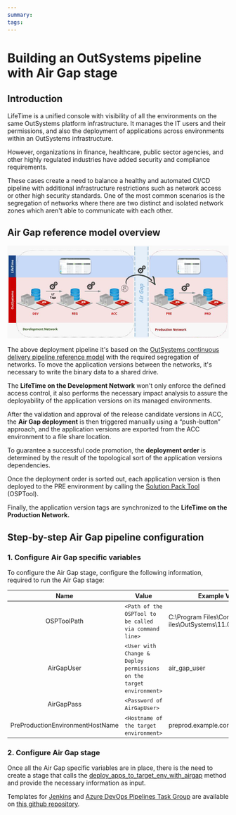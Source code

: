 ```yaml
---
summary:
tags:
---
```


# Building an OutSystems pipeline with Air Gap stage

## Introduction

LifeTime is a unified console with visibility of all the environments on the same OutSystems platform infrastructure. It manages the IT users and their permissions, and also the deployment of applications across environments within an OutSystems infrastructure.

However, organizations in finance, healthcare, public sector agencies, and other highly regulated industries have added security and compliance requirements.

These cases create a need to balance a healthy and automated CI/CD pipeline with additional infrastructure restrictions such as network access or other high security standards. One of the most common scenarios is the segregation of networks where there are two distinct and isolated network zones which aren't able to communicate with each other.

## Air Gap reference model overview

![](images/building-pipeline-air-gap-stage_0.png)

The above deployment pipeline it's based on the [OutSystems continuous delivery pipeline reference model](https://success.outsystems.com/Documentation/How-to_Guides/DevOps/How_to_build_an_OutSystems_continuous_delivery_pipeline) with the required segregation of networks. To move the application versions between the networks, it's necessary to write the binary data to a shared drive.

The **LifeTime on the Development Network** won't only enforce the defined access control, it also performs the necessary impact analysis to assure the deployability of the application versions on its managed environments.

After the validation and approval of the release candidate versions in ACC, the  **Air Gap deployment** is then triggered manually using a “push-button” approach, and the application versions are exported from the ACC environment to a file share location.

To guarantee a successful code promotion, the **deployment order** is determined by the result of the topological sort of the application versions dependencies.

Once the deployment order is sorted out, each application version is then deployed to the PRE environment by calling the [Solution Pack Tool](https://success.outsystems.com/Documentation/11/Setting_Up_OutSystems/Unattended_Installation_and_Upgrade/Solution_Pack_Tool_(OSPTool)_Command_Line_Reference) (OSPTool).

Finally, the application version tags are synchronized to the **LifeTime on the Production Network.**

## Step-by-step Air Gap pipeline configuration

### 1. Configure Air Gap specific variables

To configure the Air Gap stage, configure the following information, required to run the Air Gap stage:

|             **Name**             | **Value**                                                    | **Example Value**                                        |
| :------------------------------: | ------------------------------------------------------------ | -------------------------------------------------------- |
|           OSPToolPath            | `<Path of the OSPTool to be called via command line>`          | C:\Program Files\Common iles\OutSystems\11.0\OSPTool.com |
|            AirGapUser            | `<User with Change & Deploy permissions on the target environment>` | air_gap_user                                        |
|            AirGapPass            | `<Password of AirGapUser>`                                     |                                                          |
| PreProductionEnvironmentHostName | `<Hostname of the target environment>`                         | preprod.example.com                                      |

### 2. Configure Air Gap stage

Once all the Air Gap specific variables are in place, there is the need to create a stage that calls the [deploy\_apps\_to\_target\_env\_with\_airgap](https://github.com/OutSystems/outsystems-pipeline/blob/master/outsystems/pipeline/deploy_apps_to_target_env_with_airgap.py) method and provide the necessary information as input.

Templates for [Jenkins](https://github.com/OutSystems/outsystems-pipeline/blob/master/examples/jenkins/Windows-GlobalAgent-AirGap.Jenkinsfile) and  [Azure DevOps Pipelines Task Group](https://github.com/OutSystems/outsystems-pipeline/blob/master/examples/azure_devops/windows_azure_task_group_deploy_to_destination_env_with_airgap.json) are available on [this github repository](https://github.com/OutSystems/outsystems-pipeline/tree/master/examples).
